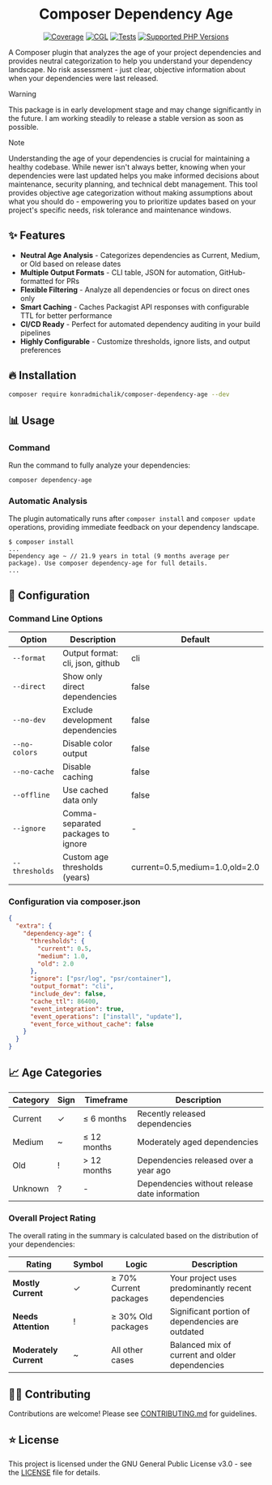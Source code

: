 <div align="center">

# Composer Dependency Age

[![Coverage](https://img.shields.io/coverallsCoverage/github/jackd248/composer-dependency-age?logo=coveralls)](https://coveralls.io/github/jackd248/composer-dependency-age)
[![CGL](https://img.shields.io/github/actions/workflow/status/jackd248/composer-dependency-age/cgl.yml?label=cgl&logo=github)](https://github.com/jackd248/composer-dependency-age/actions/workflows/cgl.yml)
[![Tests](https://img.shields.io/github/actions/workflow/status/jackd248/composer-dependency-age/tests.yml?label=tests&logo=github)](https://github.com/jackd248/composer-dependency-age/actions/workflows/tests.yml)
[![Supported PHP Versions](https://img.shields.io/packagist/dependency-v/konradmichalik/composer-dependency-age/php?logo=php)](https://packagist.org/packages/konradmichalik/composer-dependency-age)

</div>

A Composer plugin that analyzes the age of your project dependencies and provides neutral categorization to help you understand your dependency landscape. No risk assessment - just clear, objective information about when your dependencies were last released.

> [!warning]
> This package is in early development stage and may change significantly in the future. I am working steadily to release a stable version as soon as possible.

> [!note]
> Understanding the age of your dependencies is crucial for maintaining a healthy codebase.
> While newer isn't always better, knowing when your dependencies were last updated helps you make informed decisions about maintenance, security planning, and technical debt management.
> This tool provides objective age categorization without making assumptions about what you should do - empowering you to prioritize updates based on your project's specific needs, risk tolerance and maintenance windows.

## ✨ Features

- **Neutral Age Analysis** - Categorizes dependencies as Current, Medium, or Old based on release dates
- **Multiple Output Formats** - CLI table, JSON for automation, GitHub-formatted for PRs
- **Flexible Filtering** - Analyze all dependencies or focus on direct ones only
- **Smart Caching** - Caches Packagist API responses with configurable TTL for better performance
- **CI/CD Ready** - Perfect for automated dependency auditing in your build pipelines
- **Highly Configurable** - Customize thresholds, ignore lists, and output preferences

## 🔥 Installation

```bash
composer require konradmichalik/composer-dependency-age --dev
```

## 📊 Usage

### Command
Run the command to fully analyze your dependencies:

```bash
composer dependency-age
```

### Automatic Analysis
The plugin automatically runs after `composer install` and `composer update` operations, providing immediate feedback on your dependency landscape.

```shell
$ composer install
...
Dependency age ~ // 21.9 years in total (9 months average per package). Use composer dependency-age for full details.
...
```

## 📝 Configuration

### Command Line Options

| Option | Description | Default |
|--------|-------------|---------|
| `--format` | Output format: cli, json, github | cli |
| `--direct` | Show only direct dependencies | false |
| `--no-dev` | Exclude development dependencies | false |
| `--no-colors` | Disable color output | false |
| `--no-cache` | Disable caching | false |
| `--offline` | Use cached data only | false |
| `--ignore` | Comma-separated packages to ignore | - |
| `--thresholds` | Custom age thresholds (years) | current=0.5,medium=1.0,old=2.0 |

### Configuration via composer.json

```json
{
  "extra": {
    "dependency-age": {
      "thresholds": {
        "current": 0.5,
        "medium": 1.0,
        "old": 2.0
      },
      "ignore": ["psr/log", "psr/container"],
      "output_format": "cli",
      "include_dev": false,
      "cache_ttl": 86400,
      "event_integration": true,
      "event_operations": ["install", "update"],
      "event_force_without_cache": false
    }
  }
}
```

## 📈 Age Categories

| Category | Sign | Timeframe | Description |
|----------|------|-----------|-------------|
| Current | ✓    | ≤ 6 months | Recently released dependencies |
| Medium | ~️   | ≤ 12 months | Moderately aged dependencies |
| Old | !    | > 12 months | Dependencies released over a year ago |
| Unknown | ?    | - | Dependencies without release date information |

### Overall Project Rating

The overall rating in the summary is calculated based on the distribution of your dependencies:

| Rating | Symbol | Logic | Description |
|--------|-------|-------|-------------|
| **Mostly Current** | ✓ | ≥ 70% Current packages | Your project uses predominantly recent dependencies |
| **Needs Attention** | ! | ≥ 30% Old packages | Significant portion of dependencies are outdated |
| **Moderately Current** | ~️ | All other cases | Balanced mix of current and older dependencies |

## 🧑‍💻 Contributing

Contributions are welcome! Please see [CONTRIBUTING.md](CONTRIBUTING.md) for guidelines.

## ⭐ License

This project is licensed under the GNU General Public License v3.0 - see the [LICENSE](LICENSE) file for details.
